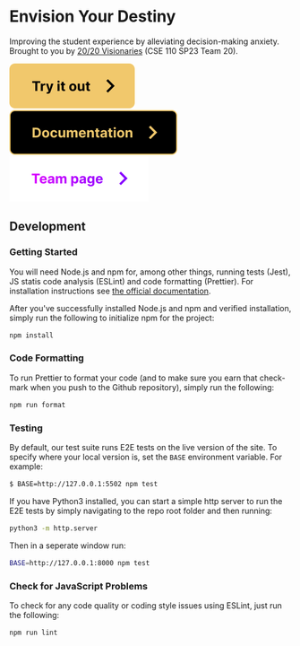 # Envision Your Destiny

Improving the student experience by alleviating decision-making anxiety. Brought to you by [20/20 Visionaries](./admin/team.md) (CSE 110 SP23 Team 20).

[![Try it out button](./docs/images/try-button.svg)](https://cse110-sp23-group20.github.io/fortune-teller/source/home-page/)
[![Documentation button](./docs/images/docs-button.svg)](https://cse110-sp23-group20.github.io/fortune-teller/JSDOCs/)
[![Team page button](./docs/images/team-page-button.svg)](./admin/team.md)

## Development

### Getting Started

You will need Node.js and npm for, among other things, running tests (Jest), JS statis code analysis (ESLint) and code formatting (Prettier). For installation instructions see [the official documentation](https://docs.npmjs.com/downloading-and-installing-node-js-and-npm).

After you've successfully installed Node.js and npm and verified installation, simply run the following to initialize npm for the project:

```sh
npm install
```

### Code Formatting

To run Prettier to format your code (and to make sure you earn that check-mark when you push to the Github repository), simply run the following:

```sh
npm run format
```

### Testing

By default, our test suite runs E2E tests on the live version of the site. To specify where your local version is, set the `BASE` environment variable. For example:

```sh
$ BASE=http://127.0.0.1:5502 npm test
```

If you have Python3 installed, you can start a simple http server to run the E2E tests by simply navigating to the repo root folder and then running:

```sh
python3 -m http.server
```

Then in a seperate window run:

```sh
BASE=http://127.0.0.1:8000 npm test
```

### Check for JavaScript Problems

To check for any code quality or coding style issues using ESLint, just run the following:

```sh
npm run lint
```